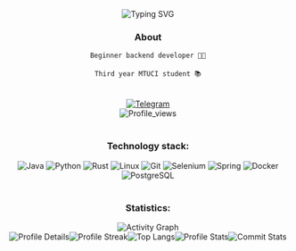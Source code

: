 <!-- Header -->
<div id="header" align="center">
    <img src="https://readme-typing-svg.herokuapp.com?font=Bricolage+Grotesque&weight=700&size=30&pause=1000&color=gradient&background=000000&center=true&vCenter=true&width=1000&height=300&lines=Hi%2C+world!+I'm+SEMUL+%2F%2F+%F0%9F%AB%A0" alt="Typing SVG"/>
</div>

<div id="about" align=center>
    <h3>About</h3>
    <code>Beginner backend developer 👨‍💻</code>
    <br></br>
    <code>Third year MTUCI student 📚</code>
</div>

<br>
<br>

<!-- Links -->
<div id="badges" align=center>
    <!-- <a href="https://vk.com/">
        <img src="https://img.shields.io/badge/-VK-/?style=for-the-badge&logo=vk&color=090909" alt="VK"/>
    </a> -->
    <a href="https://t.me/quesoon/">
        <img src="https://img.shields.io/badge/-Telegram-/?style=for-the-badge&logo=telegram&color=090909" alt="Telegram"/>
    </a>
</div>

<!-- Profile views -->
<div id="Profile_views" align=center>
    <img src="https://komarev.com/ghpvc/?username=quesoon&color=blueviolet&style=for-the-badge" alt="Profile_views"/>
</div>

<!-- Technology stack -->
<div id="technology_stack" align=center>
    <br>
    <h3>Technology stack:</h3>
    <img src="https://img.shields.io/badge/-Java-/?style=for-the-badge&logo=java&color=090909" alt="Java">
    <img src="https://img.shields.io/badge/-Python-/?style=for-the-badge&logo=Python&color=090909" alt="Python">
    <img src="https://img.shields.io/badge/-Rust-/?style=for-the-badge&logo=rust&color=090909" alt="Rust">
    <img src="https://img.shields.io/badge/-Linux-/?style=for-the-badge&logo=linux&color=090909" alt="Linux">
    <img src="https://img.shields.io/badge/-Git-/?style=for-the-badge&logo=git&color=090909" alt="Git">
    <img src="https://img.shields.io/badge/-Selenium-/?style=for-the-badge&logo=selenium&color=090909" alt="Selenium">
    <img src="https://img.shields.io/badge/-Spring-/?style=for-the-badge&logo=spring&color=090909" alt="Spring">
    <img src="https://img.shields.io/badge/-Docker-/?style=for-the-badge&logo=Docker&color=090909" alt="Docker">
    <img src="https://img.shields.io/badge/-PostgreSQL-/?style=for-the-badge&logo=PostgreSQL&color=090909" alt="PostgreSQL">
</div>

<br>

<!-- Profile statistics -->
<div id="statistics" align="center">
    <h3>Statistics:</h3>
    <img src="https://github-readme-activity-graph.vercel.app/graph?username=quesoon&custom_title=Activity&hide_border=true&theme=merko" alt="Activity Graph">
    <div id='profile-cards' align=center>
        <table>
            <tbody>
                <tr>
                    <img src="https://github-profile-summary-cards.vercel.app/api/cards/profile-details?username=quesoon&theme=radical" alt="Profile Details">
                </tr>
                <tr>
                    <img src="https://github-readme-streak-stats.herokuapp.com?user=quesoon&theme=radical" alt="Profile Streak">
                </tr>
                <tr>
                    <img src="https://github-readme-stats.vercel.app/api/top-langs/?username=quesoon&show_icons=true&theme=radical&layout=compact" alt="Top Langs">
                    <img src="https://github-readme-stats.vercel.app/api?username=quesoon&show_icons=true&theme=radical" alt="Profile Stats">
                    <img src="https://github-profile-summary-cards.vercel.app/api/cards/productive-time?username=quesoon&theme=radical&utcOffset=8" alt="Commit Stats">
                </tr>
            </tbody>
        </table>
    </div>
</div>
